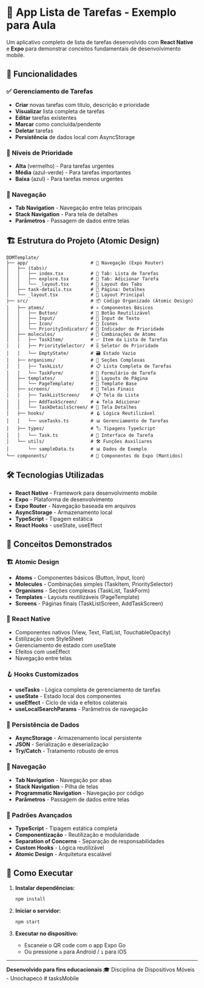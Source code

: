 # 📝 App Lista de Tarefas - Exemplo para Aula

Um aplicativo completo de lista de tarefas desenvolvido com **React Native** e **Expo** para demonstrar conceitos fundamentais de desenvolvimento mobile.

## 🚀 Funcionalidades

### ✅ Gerenciamento de Tarefas
- **Criar** novas tarefas com título, descrição e prioridade
- **Visualizar** lista completa de tarefas 
- **Editar** tarefas existentes
- **Marcar** como concluída/pendente
- **Deletar** tarefas
- **Persistência** de dados local com AsyncStorage

### 🎯 Níveis de Prioridade
- **Alta** (vermelho) - Para tarefas urgentes
- **Média** (azul-verde) - Para tarefas importantes  
- **Baixa** (azul) - Para tarefas menos urgentes

### 📱 Navegação
- **Tab Navigation** - Navegação entre telas principais
- **Stack Navigation** - Para tela de detalhes
- **Parâmetros** - Passagem de dados entre telas

## 🏗️ Estrutura do Projeto (Atomic Design)

```
DDMTemplate/
├── app/                       # 🚀 Navegação (Expo Router)
│   ├── (tabs)/
│   │   ├── index.tsx          # 🔗 Tab: Lista de Tarefas
│   │   ├── explore.tsx        # 🔗 Tab: Adicionar Tarefa
│   │   └── _layout.tsx        # 🔧 Layout das Tabs
│   ├── task-details.tsx       # 🔗 Página: Detalhes
│   └── _layout.tsx            # 🔧 Layout Principal
├── src/                       # 📦 Código Organizado (Atomic Design)
│   ├── atoms/                 # ⚛️ Componentes Básicos
│   │   ├── Button/            # 🔘 Botão Reutilizável
│   │   ├── Input/             # 📝 Input de Texto
│   │   ├── Icon/              # 🎯 Ícones
│   │   └── PriorityIndicator/ # 🔴 Indicador de Prioridade
│   ├── molecules/             # 🧬 Combinações de Atoms
│   │   ├── TaskItem/          # ✅ Item da Lista de Tarefas
│   │   ├── PrioritySelector/  # 🎚️ Seletor de Prioridade
│   │   └── EmptyState/        # 🗃️ Estado Vazio
│   ├── organisms/             # 🦴 Seções Complexas
│   │   ├── TaskList/          # 📋 Lista Completa de Tarefas
│   │   └── TaskForm/          # 📝 Formulário de Tarefa
│   ├── templates/             # 📐 Layouts de Página
│   │   └── PageTemplate/      # 📄 Template Base
│   ├── screens/               # 📱 Telas Finais
│   │   ├── TaskListScreen/    # 📋 Tela da Lista
│   │   ├── AddTaskScreen/     # ➕ Tela Adicionar
│   │   └── TaskDetailsScreen/ # 📝 Tela Detalhes
│   ├── hooks/                 # 🪝 Lógica Reutilizável
│   │   └── useTasks.ts        # 📊 Gerenciamento de Tarefas
│   ├── types/                 # 🏷️ Tipagens TypeScript
│   │   └── Task.ts            # 📝 Interface de Tarefa
│   └── utils/                 # 🛠️ Funções Auxiliares
│       └── sampleData.ts      # 📊 Dados de Exemplo
└── components/                # 🧩 Componentes do Expo (Mantidos)
```

## 🛠️ Tecnologias Utilizadas

- **React Native** - Framework para desenvolvimento mobile
- **Expo** - Plataforma de desenvolvimento
- **Expo Router** - Navegação baseada em arquivos
- **AsyncStorage** - Armazenamento local
- **TypeScript** - Tipagem estática
- **React Hooks** - useState, useEffect

## 🎨 Conceitos Demonstrados

### 🏗️ Atomic Design
- **Atoms** - Componentes básicos (Button, Input, Icon)
- **Molecules** - Combinações simples (TaskItem, PrioritySelector)
- **Organisms** - Seções complexas (TaskList, TaskForm)
- **Templates** - Layouts reutilizáveis (PageTemplate)
- **Screens** - Páginas finais (TaskListScreen, AddTaskScreen)

### 📱 React Native
- Componentes nativos (View, Text, FlatList, TouchableOpacity)
- Estilização com StyleSheet
- Gerenciamento de estado com useState
- Efeitos com useEffect
- Navegação entre telas

### 🪝 Hooks Customizados
- **useTasks** - Lógica completa de gerenciamento de tarefas
- **useState** - Estado local dos componentes
- **useEffect** - Ciclo de vida e efeitos colaterais
- **useLocalSearchParams** - Parâmetros de navegação

### 💾 Persistência de Dados
- **AsyncStorage** - Armazenamento local persistente
- **JSON** - Serialização e deserialização
- **Try/Catch** - Tratamento robusto de erros

### 🧭 Navegação
- **Tab Navigation** - Navegação por abas
- **Stack Navigation** - Pilha de telas
- **Programmatic Navigation** - Navegação por código
- **Parâmetros** - Passagem de dados entre telas

### 🎯 Padrões Avançados
- **TypeScript** - Tipagem estática completa
- **Componentização** - Reutilização e modularidade
- **Separation of Concerns** - Separação de responsabilidades
- **Custom Hooks** - Lógica reutilizável
- **Atomic Design** - Arquitetura escalável

## 🚦 Como Executar

1. **Instalar dependências:**
   ```bash
   npm install
   ```

2. **Iniciar o servidor:**
   ```bash
   npm start
   ```

3. **Executar no dispositivo:**
   - Escaneie o QR code com o app Expo Go
   - Ou pressione `a` para Android / `i` para iOS
---

**Desenvolvido para fins educacionais** 🎓
Disciplina de Dispositivos Móveis - Unochapecó
#   t a s k s M o b i l e  
 
